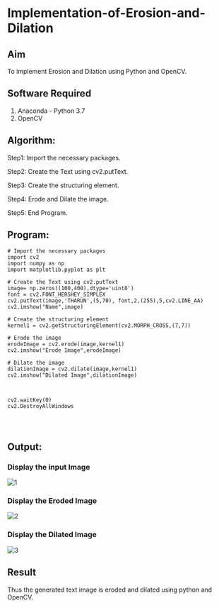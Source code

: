 # Implementation-of-Erosion-and-Dilation
## Aim
To implement Erosion and Dilation using Python and OpenCV.
## Software Required
1. Anaconda - Python 3.7
2. OpenCV
## Algorithm:
Step1:
Import the necessary packages.

Step2:
Create the Text using cv2.putText.

Step3:
Create the structuring element.

Step4:
Erode and Dilate the image.

Step5:
End Program.

 
## Program:

``` 
# Import the necessary packages
import cv2
import numpy as np
import matplotlib.pyplot as plt

# Create the Text using cv2.putText
image= np.zeros((100,400),dtype='uint8')
font = cv2.FONT_HERSHEY_SIMPLEX
cv2.putText(image,'THARUN',(5,70), font,2,(255),5,cv2.LINE_AA)
cv2.imshow("Name",image)

# Create the structuring element
kernel1 = cv2.getStructuringElement(cv2.MORPH_CROSS,(7,7))

# Erode the image
erodeImage = cv2.erode(image,kernel1)
cv2.imshow("Erode Image",erodeImage)

# Dilate the image
dilationImage = cv2.dilate(image,kernel1)
cv2.imshow("Dilated Image",dilationImage)



cv2.waitKey(0)
cv2.DestroyAllWindows




```
## Output:

### Display the input Image
![1](https://user-images.githubusercontent.com/93427201/169656734-612e0cc0-186c-4059-9afe-b41d59424e2d.jpeg)


### Display the Eroded Image
![2](https://user-images.githubusercontent.com/93427201/169656741-21d4f68b-7343-4968-aa5b-f1b28154fdeb.jpeg)


### Display the Dilated Image
![3](https://user-images.githubusercontent.com/93427201/169656752-5e974f8e-db2c-4f18-93a2-c22456a447eb.jpeg)


## Result
Thus the generated text image is eroded and dilated using python and OpenCV.
